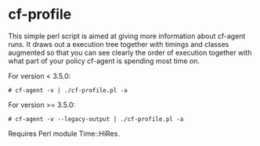 cf-profile
==========
This simple perl script is aimed at giving more information about cf-agent runs. It draws out a execution tree
together with timings and classes augmented so that you can see clearly the order of execution together with what
part of your policy cf-agent is spending most time on.

For version < 3.5.0:
```shell
# cf-agent -v | ./cf-profile.pl -a 
```

For version >= 3.5.0:
```shell
# cf-agent -v --legacy-output | ./cf-profile.pl -a
```
Requires Perl module Time::HiRes.
